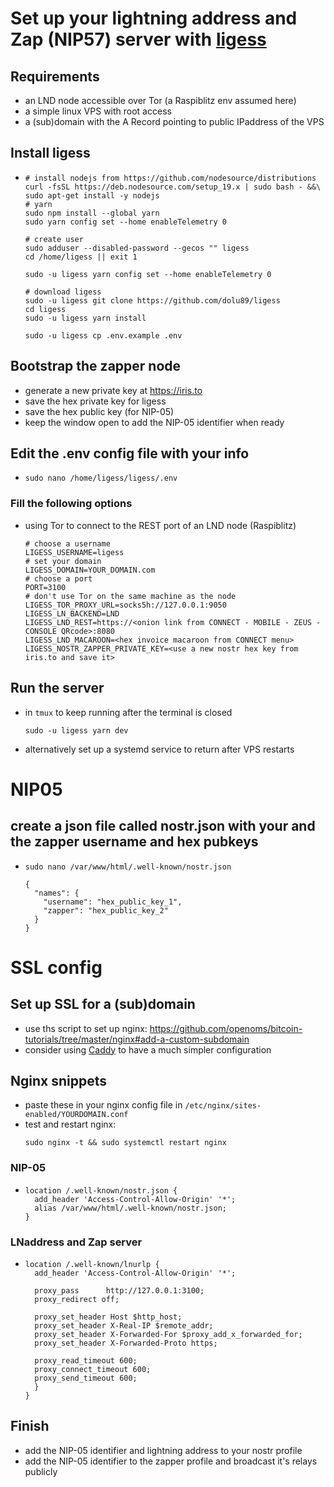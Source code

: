 # Set up your lightning address and Zap (NIP57) server with [ligess](https://github.com/Dolu89/ligess)

## Requirements
* an LND node accessible over Tor (a Raspiblitz env assumed here)
* a simple linux VPS with root access
* a (sub)domain with the A Record pointing to public IPaddress of the VPS
## Install ligess
*
  ```
  # install nodejs from https://github.com/nodesource/distributions
  curl -fsSL https://deb.nodesource.com/setup_19.x | sudo bash - &&\
  sudo apt-get install -y nodejs
  # yarn
  sudo npm install --global yarn
  sudo yarn config set --home enableTelemetry 0

  # create user
  sudo adduser --disabled-password --gecos "" ligess
  cd /home/ligess || exit 1

  sudo -u ligess yarn config set --home enableTelemetry 0

  # download ligess
  sudo -u ligess git clone https://github.com/dolu89/ligess
  cd ligess
  sudo -u ligess yarn install

  sudo -u ligess cp .env.example .env
  ```

## Bootstrap the zapper node
* generate a new private key at https://iris.to
* save the hex private key for ligess
* save the hex public key (for NIP-05)
* keep the window open to add the NIP-05 identifier when ready

## Edit the .env config file with your info
*
  ```
  sudo nano /home/ligess/ligess/.env
  ```
### Fill the following options
* using Tor to connect to the REST port of an LND node (Raspiblitz)
  ```
  # choose a username
  LIGESS_USERNAME=ligess
  # set your domain
  LIGESS_DOMAIN=YOUR_DOMAIN.com
  # choose a port
  PORT=3100
  # don't use Tor on the same machine as the node
  LIGESS_TOR_PROXY_URL=socks5h://127.0.0.1:9050
  LIGESS_LN_BACKEND=LND
  LIGESS_LND_REST=https://<onion link from CONNECT - MOBILE - ZEUS - CONSOLE QRcode>:8080
  LIGESS_LND_MACAROON=<hex invoice macaroon from CONNECT menu>
  LIGESS_NOSTR_ZAPPER_PRIVATE_KEY=<use a new nostr hex key from iris.to and save it>
  ```

## Run the server
* in `tmux` to keep running after the terminal is closed
  ```
  sudo -u ligess yarn dev
  ```
* alternatively set up a systemd service to return after VPS restarts


# NIP05
## create a json file called nostr.json with your and the zapper username and hex pubkeys
*
  ```
  sudo nano /var/www/html/.well-known/nostr.json
  ```
  ```
  {
    "names": {
      "username": "hex_public_key_1",
      "zapper": "hex_public_key_2"
    }
  }
  ```

# SSL config
## Set up SSL for a (sub)domain
* use ths script to set up nginx: https://github.com/openoms/bitcoin-tutorials/tree/master/nginx#add-a-custom-subdomain
* consider using [Caddy](https://github.com/caddyserver/caddy) to have a much simpler configuration

## Nginx snippets
* paste these in your nginx config file in `/etc/nginx/sites-enabled/YOURDOMAIN.conf`
* test and restart nginx:
  ```
  sudo nginx -t && sudo systemctl restart nginx
  ```

### NIP-05
*
  ```
  location /.well-known/nostr.json {
    add_header 'Access-Control-Allow-Origin' '*';
    alias /var/www/html/.well-known/nostr.json;
  }
  ```
### LNaddress and Zap server
*
  ```
  location /.well-known/lnurlp {
    add_header 'Access-Control-Allow-Origin' '*';

    proxy_pass      http://127.0.0.1:3100;
    proxy_redirect off;

    proxy_set_header Host $http_host;
    proxy_set_header X-Real-IP $remote_addr;
    proxy_set_header X-Forwarded-For $proxy_add_x_forwarded_for;
    proxy_set_header X-Forwarded-Proto https;

    proxy_read_timeout 600;
    proxy_connect_timeout 600;
    proxy_send_timeout 600;
    }
  }
  ```

## Finish
* add the NIP-05 identifier and lightning address to your nostr profile
* add the NIP-05 identifier to the zapper profile and broadcast it's relays publicly
